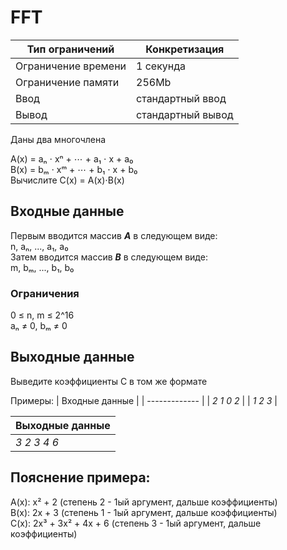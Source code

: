 # FFT
| Тип ограничений  | Конкретизация |
| ------------- | ------------- |
| Ограничение времени | 1 секунда  |
| Ограничение памяти  | 256Mb  |
| Ввод  | 	стандартный ввод |
| Вывод  | 	стандартный вывод |


Даны два многочлена

A(x) = aₙ ⋅ xⁿ + ⋯ + a₁ ⋅ x + a₀\
B(x) = bₘ ⋅ xᵐ + ⋯ + b₁ ⋅ x + b₀\
Вычислите C(x) = A(x)⋅B(x)

## Входные данные
Первым вводится массив ***A*** в следующем виде:\
n, aₙ, ..., a₁, a₀\
Затем вводится массив ***B*** в следующем виде:\
m, bₘ, ..., b₁, b₀
### Ограничения
0 ≤ n, m ≤ 2^16\
aₙ ≠ 0, bₘ ≠ 0

## Выходные данные
Выведите коэффициенты C в том же формате

Примеры:
| Входные данные |
| ------------- |
| *2 1 0 2* |
| *1 2 3* |

| Выходные данные |
| ------------- |
| *3 2 3 4 6* |

## Пояснение примера:
A(x): x² + 2 (степень 2 - 1ый аргумент, дальше коэффициенты)\
B(x): 2x + 3 (степень 1 - 1ый аргумент, дальше коэффициенты)\
C(x): 2x³ +  3x² + 4x + 6 (степень 3 - 1ый аргумент, дальше коэффициенты)
